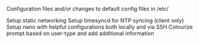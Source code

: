 Configuration files and/or changes to default config files in /etc/

Setup static networking
Setup timesyncd for NTP syncing (client only)
Setup nano with helpful configurations both locally and via SSH
Colourize prompt based on user-type and add additional information
